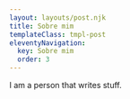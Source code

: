 ```yaml
---
layout: layouts/post.njk
title: Sobre mim
templateClass: tmpl-post
eleventyNavigation:
  key: Sobre mim
  order: 3
---
```


I am a person that writes stuff.
